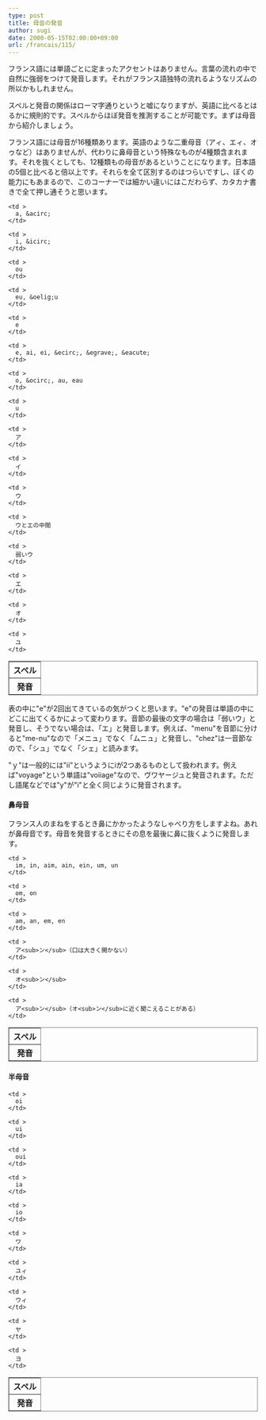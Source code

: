```yaml
---
type: post
title: 母音の発音
author: sugi
date: 2000-05-15T02:00:00+09:00
url: /francais/115/
---
```

フランス語には単語ごとに定まったアクセントはありません。言葉の流れの中で自然に強弱をつけて発音します。それがフランス語独特の流れるようなリズムの所以かもしれません。

スペルと発音の関係はローマ字通りというと嘘になりますが、英語に比べるとはるかに規則的です。スペルからほぼ発音を推測することが可能です。まずは母音から紹介しましょう。

フランス語には母音が16種類あります。英語のような二重母音（アィ、エィ、オゥなど）はありませんが、代わりに鼻母音という特殊なものが4種類含まれます。それを抜くとしても、12種類もの母音があるということになります。日本語の5個と比べると倍以上です。それらを全て区別するのはつらいですし、ぼくの能力にもあまるので、このコーナーでは細かい違いにはこだわらず、カタカナ書きで全て押し通そうと思います。

<table frame="box" rules="all">
  <tr>
    <th >
      スペル
    </th>
    
    <td >
      a, &acirc;
    </td>
    
    <td >
      i, &icirc;
    </td>
    
    <td >
      ou
    </td>
    
    <td >
      eu, &oelig;u
    </td>
    
    <td >
      e
    </td>
    
    <td >
      e, ai, ei, &ecirc;, &egrave;, &eacute;
    </td>
    
    <td >
      o, &ocirc;, au, eau
    </td>
    
    <td >
      u
    </td>
  </tr>
  
  <tr>
    <th >
      発音
    </th>
    
    <td >
      ア
    </td>
    
    <td >
      イ
    </td>
    
    <td >
      ウ
    </td>
    
    <td >
      ウとエの中間
    </td>
    
    <td >
      弱いウ
    </td>
    
    <td >
      エ
    </td>
    
    <td >
      オ
    </td>
    
    <td >
      ユ
    </td>
  </tr>
</table>

表の中に"e"が2回出てきているの気がつくと思います。"e"の発音は単語の中にどこに出てくるかによって変わります。音節の最後の文字の場合は「弱いウ」と発音し、そうでない場合は、「エ」と発音します。例えば、"menu"を音節に分けると"me-nu"なので「メニュ」でなく「ムニュ」と発音し、"chez"は一音節なので、「シュ」でなく「シェ」と読みます。

"ｙ"は一般的には"ii"というようにiが2つあるものとして扱われます。例えば"voyage"という単語は"voiiage"なので、ヴワヤージュと発音されます。ただし語尾などでは"y"が"i"と全く同じように発音されます。

#### 鼻母音

フランス人のまねをするとき鼻にかかったようなしゃべり方をしますよね。あれが鼻母音です。母音を発音するときにその息を最後に鼻に抜くように発音します。

<table frame="box" rules="all">
  <tr>
    <th >
      スペル
    </th>
    
    <td >
      im, in, aim, ain, ein, um, un
    </td>
    
    <td >
      om, on
    </td>
    
    <td >
      am, an, em, en
    </td>
  </tr>
  
  <tr>
    <th >
      発音
    </th>
    
    <td >
      ア<sub>ン</sub>（口は大きく開かない）
    </td>
    
    <td >
      オ<sub>ン</sub>
    </td>
    
    <td >
      ア<sub>ン</sub>（オ<sub>ン</sub>に近く聞こえることがある）
    </td>
  </tr>
</table>

#### 半母音

<table frame="box" rules="all">
  <tr>
    <th >
      スペル
    </th>
    
    <td >
      oi
    </td>
    
    <td >
      ui
    </td>
    
    <td >
      oui
    </td>
    
    <td >
      ia
    </td>
    
    <td >
      io
    </td>
  </tr>
  
  <tr>
    <th >
      発音
    </th>
    
    <td >
      ワ
    </td>
    
    <td >
      ユィ
    </td>
    
    <td >
      ウィ
    </td>
    
    <td >
      ヤ
    </td>
    
    <td >
      ヨ
    </td>
  </tr>
</table>
